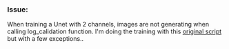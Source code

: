 ### Issue:

When training a Unet with 2 channels, images are not generating when calling log_calidation function.
I'm doing the training with this [original script](https://github.com/huggingface/diffusers/blob/main/examples/text_to_image/train_text_to_image.py) but with a few exceptions..